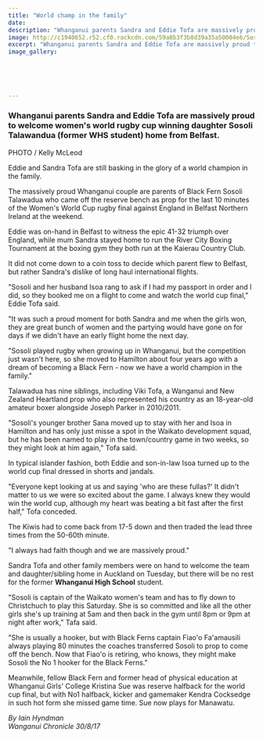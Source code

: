 ```yaml
---
title: "World champ in the family"
date: 
description: "Whanganui parents Sandra and Eddie Tofa are massively proud to welcome women's world rugby cup winning daughter Sosoli Talawandua..."
image: http://c1940652.r52.cf0.rackcdn.com/59a8b3f3b8d39a35a50004e6/Sosoli-world-champ-August-2017.jpg
excerpt: "Whanganui parents Sandra and Eddie Tofa are massively proud to welcome women's world rugby cup winning daughter Sosoli Talawandua (former WHS student) home from Belfast."
image_gallery:
    
    
    
    
    
---
```


<h3><span><strong>Whanganui parents Sandra and Eddie Tofa are massively proud to welcome women's world rugby cup winning daughter Sosoli Talawandua (former WHS student) home from Belfast.</strong></span></h3>
<p><span>PHOTO / Kelly McLeod</span></p>
<p class="element element-paragraph">Eddie and Sandra Tofa are still basking in the glory of a world champion in the family.</p>
<p class="element element-paragraph">The massively proud Whanganui couple are parents of Black Fern Sosoli Talawadua who came off the reserve bench as prop for the last 10 minutes of the Women's World Cup rugby final against England in Belfast Northern Ireland at the weekend.</p>
<p class="element element-paragraph">Eddie was on-hand in Belfast to witness the epic 41-32 triumph over England, while mum Sandra stayed home to run the River City Boxing Tournament at the boxing gym they both run at the Kaierau Country Club.</p>
<p class="element element-paragraph">It did not come down to a coin toss to decide which parent flew to Belfast, but rather Sandra's dislike of long haul international flights.</p>
<p class="element element-paragraph">"Sosoli and her husband Isoa rang to ask if I had my passport in order and I did, so they booked me on a flight to come and watch the world cup final," Eddie Tofa said.</p>
<p class="element element-paragraph">"It was such a proud moment for both Sandra and me when the girls won, they are great bunch of women and the partying would have gone on for days if we didn't have an early flight home the next day.</p>
<p class="element element-paragraph">"Sosoli played rugby when growing up in Whanganui, but the competition just wasn't here, so she moved to Hamilton about four years ago with a dream of becoming a Black Fern - now we have a world champion in the family."</p>
<p class="element element-paragraph">Talawadua has nine siblings, including Viki Tofa, a Wanganui and New Zealand Heartland prop who also represented his country as an 18-year-old amateur boxer alongside Joseph Parker in 2010/2011.</p>
<p class="element element-paragraph">"Sosoli's younger brother Sana moved up to stay with her and Isoa in Hamilton and has only just misse a spot in the Waikato development squad, but he has been named to play in the town/country game in two weeks, so they might look at him again," Tofa said.</p>
<p class="element element-paragraph">In typical islander fashion, both Eddie and son-in-law Isoa turned up to the world cup final dressed in shorts and jandals.</p>
<p class="element element-paragraph">"Everyone kept looking at us and saying 'who are these fullas?' It didn't matter to us we were so excited about the game. I always knew they would win the world cup, although my heart was beating a bit fast after the first half," Tofa conceded.</p>
<p class="element element-paragraph">The Kiwis had to come back from 17-5 down and then traded the lead three times from the 50-60th minute.</p>
<p class="element element-paragraph">"I always had faith though and we are massively proud."</p>
<p class="element element-paragraph">Sandra Tofa and other family members were on hand to welcome the team and daughter/sibling home in Auckland on Tuesday, but there will be no rest for the former <strong>Whanganui High School</strong> student.</p>
<p class="element element-paragraph">"Sosoli is captain of the Waikato women's team and has to fly down to Christchuch to play this Saturday. She is so committed and like all the other girls she's up training at 5am and then back in the gym until 8pm or 9pm at night after work," Tafa said.</p>
<p class="element element-paragraph">"She is usually a hooker, but with Black Ferns captain Fiao'o Fa'amausili always playing 80 minutes the coaches transferred Sosoli to prop to come off the bench. Now that Fiao'o is retiring, who knows, they might make Sosoli the No 1 hooker for the Black Ferns."</p>
<p class="element element-paragraph">Meanwhile, fellow Black Fern and former head of physical education at Whanganui Girls' College Kristina Sue was reserve halfback for the world cup final, but with No1 halfback, kicker and gamemaker Kendra Cocksedge in such hot form she missed game time. Sue now plays for Manawatu.</p>
<p class="element element-paragraph"><em>By Iain Hyndman</em><br /><em>Wanganui Chronicle 30/8/17</em></p>

